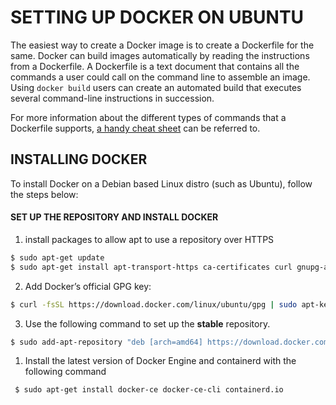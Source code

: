 # SETTING UP DOCKER ON UBUNTU

The easiest way to create a Docker image is to create a Dockerfile for the same. Docker can build images automatically by reading the instructions from a Dockerfile. A Dockerfile is a text document that contains all the commands a user could call on the command line to assemble an image. Using `docker build` users can create an automated build that executes several command-line instructions in succession.

For more information about the different types of commands that a Dockerfile supports, [a handy cheat sheet](https://kapeli.com/cheat_sheets/Dockerfile.docset/Contents/Resources/Documents/index) can be referred to.

## INSTALLING DOCKER 

To install Docker on a Debian based Linux distro (such as Ubuntu), follow the steps below:

#### SET UP THE REPOSITORY AND INSTALL DOCKER

1. install packages to allow apt to use a repository over HTTPS
```bash
$ sudo apt-get update
$ sudo apt-get install apt-transport-https ca-certificates curl gnupg-agent software-properties-common
```

2. Add Docker’s official GPG key:
```bash
$ curl -fsSL https://download.docker.com/linux/ubuntu/gpg | sudo apt-key add -
```

3. Use the following command to set up the **stable** repository.
```bash
$ sudo add-apt-repository "deb [arch=amd64] https://download.docker.com/linux/ubuntu $(lsb_release -cs) stable"
```

1. Install the latest version of Docker Engine and containerd with the following command
```bash
 $ sudo apt-get install docker-ce docker-ce-cli containerd.io
```